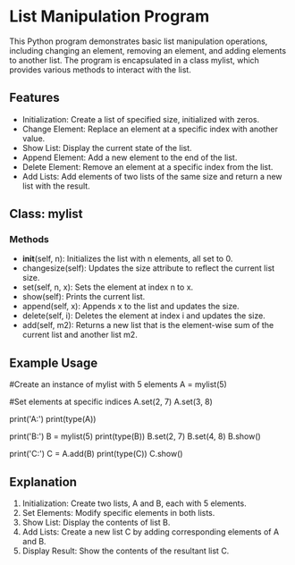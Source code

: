 # List Manipulation Program

This Python program demonstrates basic list manipulation operations, including changing an element, removing an element, and adding elements to another list. The program is encapsulated in a class mylist, which provides various methods to interact with the list.

## Features
- Initialization: Create a list of specified size, initialized with zeros.
- Change Element: Replace an element at a specific index with another value.
- Show List: Display the current state of the list.
- Append Element: Add a new element to the end of the list.
- Delete Element: Remove an element at a specific index from the list.
- Add Lists: Add elements of two lists of the same size and return a new list with the result.

## Class: mylist
### Methods
- __init__(self, n): Initializes the list with n elements, all set to 0.
- changesize(self): Updates the size attribute to reflect the current list size.
- set(self, n, x): Sets the element at index n to x.
- show(self): Prints the current list.
- append(self, x): Appends x to the list and updates the size.
- delete(self, i): Deletes the element at index i and updates the size.
- add(self, m2): Returns a new list that is the element-wise sum of the current list and another list m2.


## Example Usage

#Create an instance of mylist with 5 elements
A = mylist(5)

#Set elements at specific indices
A.set(2, 7)
A.set(3, 8)

print('A:')
print(type(A))

print('B:')
B = mylist(5)
print(type(B))
B.set(2, 7)
B.set(4, 8)
B.show()

print('C:')
C = A.add(B)
print(type(C))
C.show()


## Explanation
1. Initialization: Create two lists, A and B, each with 5 elements.
2. Set Elements: Modify specific elements in both lists.
3. Show List: Display the contents of list B.
4. Add Lists: Create a new list C by adding corresponding elements of A and B.
5. Display Result: Show the contents of the resultant list C.
